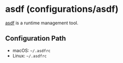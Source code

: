 # asdf (configurations/asdf)

[asdf](https://asdf-vm.com/) is a runtime management tool.

## Configuration Path
- macOS: `~/.asdfrc`
- Linux: `~/.asdfrc`
